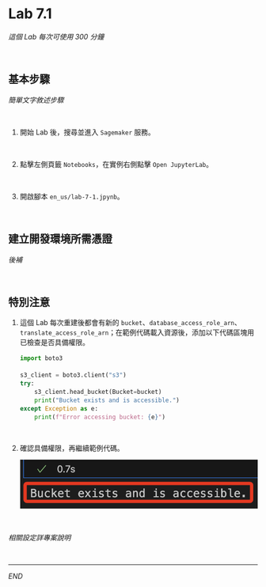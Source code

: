 # Lab 7.1

_這個 Lab 每次可使用 300 分鐘_

<br>

## 基本步驟

_簡單文字敘述步驟_

<br>

1. 開始 Lab 後，搜尋並進入 `Sagemaker` 服務。

<br>

2. 點擊左側頁籤 `Notebooks`，在實例右側點擊 `Open JupyterLab`。

<br>

3. 開啟腳本 `en_us/lab-7-1.jpynb`。

<br>

## 建立開發環境所需憑證

_後補_

<br>

## 特別注意

1. 這個 Lab 每次重建後都會有新的 `bucket`、`database_access_role_arn`、`translate_access_role_arn`；在範例代碼載入資源後，添加以下代碼區塊用已檢查是否具備權限。

    ```python
    import boto3

    s3_client = boto3.client("s3")
    try:
        s3_client.head_bucket(Bucket=bucket)
        print("Bucket exists and is accessible.")
    except Exception as e:
        print(f"Error accessing bucket: {e}")
    ```

<br>

2. 確認具備權限，再繼續範例代碼。

    ![](images/img_01.png)

<br>

_相關設定詳專案說明_

<br>

___

_END_